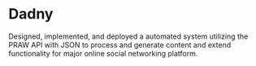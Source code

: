 # Dadny
Designed, implemented, and deployed a automated system utilizing the PRAW API with JSON to process and generate content and extend functionality for major online social networking platform.
